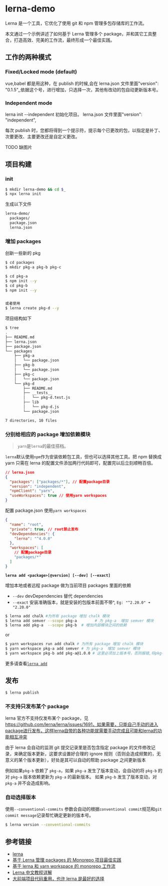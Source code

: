 # lerna-demo

Lerna 是一个工具，它优化了使用 git 和 npm 管理多包存储库的工作流。

本文通过一个示例讲述了如何基于 Lerna 管理多个 package，并和其它工具整合，打造高效、完美的工作流，最终形成一个最佳实践。

## 工作的两种模式

### Fixed/Locked mode (default)

vue,babel 都是用这种，在 publish 的时候,会在 lerna.json 文件里面"version": "0.1.5",,依据这个号，进行增加，只选择一次，其他有改动的包自动更新版本号。

### Independent mode

lerna init --independent 初始化项目。
lerna.json 文件里面"version": "independent",

每次 publish 时，您都将得到一个提示符，提示每个已更改的包，以指定是补丁、次要更改、主要更改还是自定义更改。

TODO 缺图片

## 项目构建

### init

```bash
$ mkdir lerna-demo && cd $_
$ npx lerna init
```

生成以下文件

```bash
lerna-demo/
  packages/
  package.json
  lerna.json
```

### 增加 packages

创新一些新的 pkg

```bash
$ cd packages
$ mkdir pkg-a pkg-b pkg-c

$ cd pkg-a
$ npm init --y
$ cd pkg-b
$ npm init --y


或者使用
$ lerna create pkg-d --y

```

项目结构如下

```bash
$ tree
.
├── README.md
├── lerna.json
├── package.json
└── packages
    ├── pkg-a
    │   └── package.json
    ├── pkg-b
    │   └── package.json
    ├── pkg-c
    │   └── package.json
    └── pkg-d
        ├── README.md
        ├── __tests__
        │   └── pkg-d.test.js
        ├── lib
        │   └── pkg-d.js
        └── package.json

7 directories, 10 files
```

### 分别给相应的 package 增加依赖模块

> `yarn`是`lerna`的最佳搭档。

`lerna`默认使用`npm`作为安装依赖包工具，但也可以选择其他工具。把 npm 替换成 yarn 只需在 lerna 的配置文件添加两行代码即可，配置完以后立刻顺畅百倍。

```json
// lerna.json
{
  "packages": ["packages/*"], // 配置package目录
  "version": "independent",
  "npmClient": "yarn",
  "useWorkspaces": true // 使用yarn workspaces
}
```

配置 package.json 使用`yarn workspaces`

```json
{
  "name": "root",
  "private": true, // root禁止发布
  "devDependencies": {
    "lerna": "^4.0.0"
  },
  "workspaces": [
    // 配置package目录
    "packages/*"
  ]
}
```

**`lerna add <package>[@version] [--dev] [--exact]`**

增加本地或者远程 package 做为当前项目 packages 里面的依赖

- `--dev` devDependencies 替代 dependencies
- `--exact` 安装准确版本，就是安装的包版本前面不带^, `Eg: "^2.20.0" ➜ "2.20.0"`

```bash
$ lerna add chalk #为所有 package 增加 chalk 模块
$ lerna add semver --scope pkg-a        # 为 pkg-a  增加 semver 模块
$ lerna add pkg-a  --scope pkg-b  # 增加内部模块之间的依赖
```

or

```bash
$ yarn workspaces run add chalk # 为所有 package 增加 chalk 模块
$ yarn workspace pkg-a add semver # 为 pkg-a  增加 semver 模块
$ yarn workspace pkg-b add pkg-a@1.0.0 # 这里必须加上版本号，否则报错,将pkg-a作为pkg-b的依赖
```

更多请查看[`lerna add`](https://github.com/lerna/lerna/tree/main/commands/add#readme)

## 发布

```bash
$ lerna publish
```

### 不支持只发布某个 package

lerna 官方不支持仅发布某个 package，见 https://github.com/lerna/lerna/issues/1691，如果需要，只能自己手动的进入package进行发布，这样lerna自带的各种功能就需要手动完成且可能和lerna的功能相互冲突

由于 lerna 会自动的监测 git 提交记录里是否包含指定 package 的文件修改记录，来确定版本更新，这要求设置好合理的 ignore 规则（否则会造成频繁的，无意义的某个版本更新），好处是其可以自动的帮助 package 之间更新版本

例如如果`pkg-b` 依赖了 `pkg-a`，如果 `pkg-a` 发生了版本变动，会自动的将 `pkg-b` 的对 `pkg-a` 版本依赖更新为 `pkg-a` 的最新版本。 如果 `pkg-b` 发生了版本变动，对 `pkg-a` 并不会造成影响。

### 自动选择版本

使用`--conventional-commits` 参数会自动的根据`conventional commit`规范和`git commit message`记录帮忙确定更新的版本号。

```bash
$ lerna version --conventional-commits
```

## 参考链接

- [lerna](https://github.com/lerna/lerna#readme)
- [基于 Lerna 管理 packages 的 Monorepo 项目最佳实践](https://segmentfault.com/a/1190000020047120)
- [基于 lerna 和 yarn workspace 的 monorepo 工作流](https://zhuanlan.zhihu.com/p/71385053)
- [Lerna 中文教程详解](https://segmentfault.com/a/1190000019350611)
- [大前端项目代码重用，也许 lerna 是最好的选择](https://segmentfault.com/a/1190000023160081)
